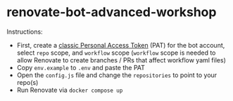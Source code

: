 # renovate-bot-advanced-workshop

Instructions:

- First, create a [classic Personal Access Token](https://docs.github.com/en/authentication/keeping-your-account-and-data-secure/creating-a-personal-access-token#creating-a-personal-access-token-classic) (PAT) for the bot account, select `repo` scope, and `workflow` scope (`workflow` scope is needed to allow Renovate to create branches / PRs that affect workflow yaml files)
- Copy `env.example` to `.env` and paste the PAT
- Open the `config.js` file and change the `repositories` to point to your repo(s)
- Run Renovate via `docker compose up`
